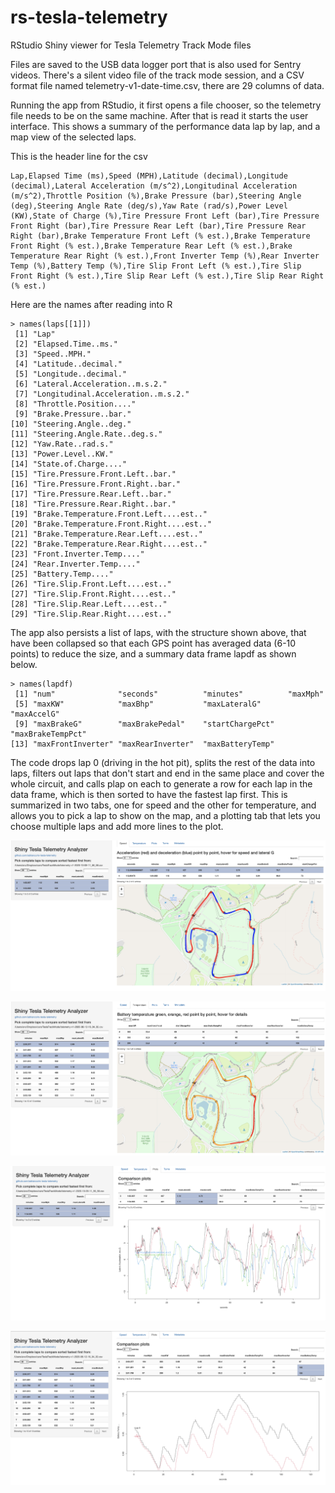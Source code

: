 # rs-tesla-telemetry
RStudio Shiny viewer for Tesla Telemetry Track Mode files

Files are saved to the USB data logger port that is also used for Sentry videos. There's a silent video file of the track mode session, and a CSV format file named telemetry-v1-date-time.csv, there are 29 columns of data.

Running the app from RStudio, it first opens a file chooser, so the telemetry file needs to be on the same machine. After that is read it starts the user interface. This shows a summary of the performance data lap by lap, and a map view of the selected laps.

This is the header line for the csv
```
Lap,Elapsed Time (ms),Speed (MPH),Latitude (decimal),Longitude (decimal),Lateral Acceleration (m/s^2),Longitudinal Acceleration (m/s^2),Throttle Position (%),Brake Pressure (bar),Steering Angle (deg),Steering Angle Rate (deg/s),Yaw Rate (rad/s),Power Level (KW),State of Charge (%),Tire Pressure Front Left (bar),Tire Pressure Front Right (bar),Tire Pressure Rear Left (bar),Tire Pressure Rear Right (bar),Brake Temperature Front Left (% est.),Brake Temperature Front Right (% est.),Brake Temperature Rear Left (% est.),Brake Temperature Rear Right (% est.),Front Inverter Temp (%),Rear Inverter Temp (%),Battery Temp (%),Tire Slip Front Left (% est.),Tire Slip Front Right (% est.),Tire Slip Rear Left (% est.),Tire Slip Rear Right (% est.)
```

Here are the names after reading into R
```
> names(laps[[1]])
 [1] "Lap"                                   
 [2] "Elapsed.Time..ms."                     
 [3] "Speed..MPH."                           
 [4] "Latitude..decimal."                    
 [5] "Longitude..decimal."                   
 [6] "Lateral.Acceleration..m.s.2."          
 [7] "Longitudinal.Acceleration..m.s.2."     
 [8] "Throttle.Position...."                 
 [9] "Brake.Pressure..bar."                  
[10] "Steering.Angle..deg."                  
[11] "Steering.Angle.Rate..deg.s."           
[12] "Yaw.Rate..rad.s."                      
[13] "Power.Level..KW."                      
[14] "State.of.Charge...."                   
[15] "Tire.Pressure.Front.Left..bar."        
[16] "Tire.Pressure.Front.Right..bar."       
[17] "Tire.Pressure.Rear.Left..bar."         
[18] "Tire.Pressure.Rear.Right..bar."        
[19] "Brake.Temperature.Front.Left....est.." 
[20] "Brake.Temperature.Front.Right....est.."
[21] "Brake.Temperature.Rear.Left....est.."  
[22] "Brake.Temperature.Rear.Right....est.." 
[23] "Front.Inverter.Temp...."               
[24] "Rear.Inverter.Temp...."                
[25] "Battery.Temp...."                      
[26] "Tire.Slip.Front.Left....est.."         
[27] "Tire.Slip.Front.Right....est.."        
[28] "Tire.Slip.Rear.Left....est.."          
[29] "Tire.Slip.Rear.Right....est.."  
```
 
The app also persists a list of laps, with the structure shown above, that have been collapsed so that each GPS point has averaged data (6-10 points) to reduce the size, and a summary data frame lapdf as shown below.

```
> names(lapdf)
 [1] "num"              "seconds"          "minutes"          "maxMph"          
 [5] "maxKW"            "maxBhp"           "maxLateralG"      "maxAccelG"       
 [9] "maxBrakeG"        "maxBrakePedal"    "startChargePct"   "maxBrakeTempPct" 
[13] "maxFrontInverter" "maxRearInverter"  "maxBatteryTemp"  
 ```
 
 The code drops lap 0 (driving in the hot pit), splits the rest of the data into laps, filters out laps that don't start and end in the same place and cover the whole circuit, and calls plap on each to generate a row for each lap in the data frame, which is then sorted to have the fastest lap first. This is summarized in two tabs, one for speed and the other for temperature, and allows you to pick a lap to show on the map, and a plotting tab that lets you choose multiple laps and add more lines to the plot.
 
 ![Screenshot](rs-tesla-telemetry-screenshot.png)
 
 ![Screenshot](rs-tesla-telemetry-screenshot-temp.png)
 
 ![Screenshot](rs-tesla-telemetry-screenshot-plots.png)
 
 ![Screenshot](rs-tesla-telemetry-screenshot-temp2.png)
 
 
 
